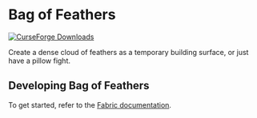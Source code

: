 # Bag of Feathers
[![CurseForge Downloads](http://cf.way2muchnoise.eu/bag-of-feathers.svg)](https://minecraft.curseforge.com/projects/bag-of-feathers)

Create a dense cloud of feathers as a temporary building surface, or just have a pillow fight.

## Developing Bag of Feathers

To get started, refer to the [Fabric documentation](https://fabricmc.net/wiki/tutorial:setup).
